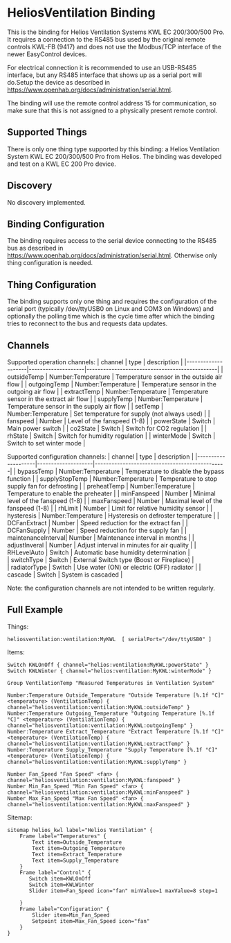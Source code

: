 # HeliosVentilation Binding

This is the binding for Helios Ventilation Systems KWL EC 200/300/500 Pro. It requires a connection to the RS485 bus used by the original remote controls KWL-FB (9417) and does not use the Modbus/TCP interface of the newer EasyControl devices.

For electrical connection it is recommended to use an USB-RS485 interface, but any RS485 interface that shows up as a serial port will do.Setup the device as described in https://www.openhab.org/docs/administration/serial.html.

The binding will use the remote control address 15 for communication, so make sure that this is not assigned to a physically present remote control.

## Supported Things

There is only one thing type supported by this binding: a Helios Ventilation System KWL EC 200/300/500 Pro from Helios. The binding was developed and test on a KWL EC 200 Pro device.


## Discovery

No discovery implemented.


## Binding Configuration

The binding requires access to the serial device connecting to the RS485 bus as described in https://www.openhab.org/docs/administration/serial.html. Otherwise only thing configuration is needed.


## Thing Configuration

The binding supports only one thing and requires the configuration of the serial port (typically /dev/ttyUSB0 on Linux and COM3 on Windows) and optionally the polling time which is the cycle time after which the binding tries to reconnect to the bus and requests data updates.


## Channels

Supported operation channels:
| channel            | type               | description                                   |
|--------------------|--------------------|-----------------------------------------------|
| outsideTemp        | Number:Temperature | Temperature sensor in the outside air flow    |
| outgoingTemp       | Number:Temperature | Temperature sensor in the outgoing air flow   |
| extractTemp        | Number:Temperature | Temperature sensor in the extract air flow    |
| supplyTemp         | Number:Temperature | Temperature sensor in the supply air flow     |
| setTemp            | Number:Temperature | Set temperature for supply (not always used)  |
| fanspeed           | Number             | Level of the fanspeed (1-8)                   |
| powerState         | Switch             | Main power switch                             |
| co2State           | Switch             | Switch for CO2 regulation                     |
| rhState            | Switch             | Switch for humidity regulation                |
| winterMode         | Switch             | Switch to set winter mode                     |

Supported configuration channels:
| channel            | type               | description                                   |
|--------------------|--------------------|-----------------------------------------------|
| bypassTemp         | Number:Temperature | Temperature to disable the bypass function    |
| supplyStopTemp     | Number:Temperature | Temperature to stop supply fan for defrosting |
| preheatTemp        | Number:Temperature | Temperature to enable the preheater           |
| minFanspeed        | Number             | Minimal level of the fanspeed (1-8)           |
| maxFanspeed        | Number             | Maximal level of the fanspeed (1-8)           |
| rhLimit            | Number             | Limit for relative humidity sensor            |
| hysteresis         | Number:Temperature | Hysteresis on defroster temperature           |
| DCFanExtract       | Number             | Speed reduction for the extract fan           |
| DCFanSupply        | Number             | Speed reduction for the supply fan            |
| maintenanceInterval| Number             | Maintenance interval in months                |
| adjustInveral      | Number             | Adjust interval in minutes for air quality    |
| RHLevelAuto        | Switch             | Automatic base humidity determination         |  
| switchType         | Switch             | External Switch type (Boost or Fireplace)     |  
| radiatorType       | Switch             | Use water (ON) or electric (OFF) radiator     |
| cascade            | Switch             | System is cascaded                            |

Note: the configuration channels are not intended to be written regularly.

## Full Example

Things:

```
heliosventilation:ventilation:MyKWL  [ serialPort="/dev/ttyUSB0" ]
```

Items:

```
Switch KWLOnOff { channel="helios:ventilation:MyKWL:powerState" }
Switch KWLWinter { channel="helios:ventilation:MyKWL:winterMode" }

Group VentilationTemp "Measured Temperatures in Ventilation System"

Number:Temperature Outside_Temperature "Outside Temperature [%.1f °C]" <temperature> (VentilationTemp) { channel="heliosventilation:ventilation:MyKWL:outsideTemp" }
Number:Temperature Outgoing_Temperature "Outgoing Temperature [%.1f °C]" <temperature> (VentilationTemp) { channel="heliosventilation:ventilation:MyKWL:outgoingTemp" }
Number:Temperature Extract_Temperature "Extract Temperature [%.1f °C]" <temperature> (VentilationTemp) { channel="heliosventilation:ventilation:MyKWL:extractTemp" }
Number:Temperature Supply_Temperature "Supply Temperature [%.1f °C]" <temperature> (VentilationTemp) { channel="heliosventilation:ventilation:MyKWL:supplyTemp" }

Number Fan_Speed "Fan Speed" <fan> { channel="heliosventilation:ventilation:MyKWL:fanspeed" }
Number Min_Fan_Speed "Min Fan Speed" <fan> { channel="heliosventilation:ventilation:MyKWL:minFanspeed" }
Number Max_Fan_Speed "Max Fan Speed" <fan> { channel="heliosventilation:ventilation:MyKWL:maxFanspeed" }

```

Sitemap:

```
sitemap helios_kwl label="Helios Ventilation" {
	Frame label="Temperatures" {
        Text item=Outside_Temperature
        Text item=Outgoing_Temperature
        Text item=Extract_Temperature
        Text item=Supply_Temperature
	}
	Frame label="Control" {
       Switch item=KWLOnOff
       Switch item=KWLWinter
       Slider item=Fan_Speed icon="fan" minValue=1 maxValue=8 step=1

	}
	Frame label="Configuration" {
		Slider item=Min_Fan_Speed
		Setpoint item=Max_Fan_Speed icon="fan"
	}
}
```
